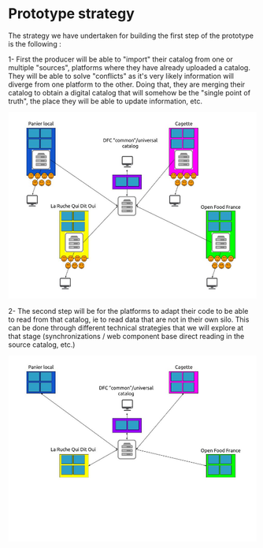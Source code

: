 # Prototype strategy

The strategy we have undertaken for building the first step of the prototype is the following :

1- First the producer will be able to "import" their catalog from one or multiple "sources", platforms where they have already uploaded a catalog. They will be able to solve "conflicts" as it's very likely information will diverge from one platform to the other. Doing that, they are merging their catalog to obtain a digital catalog that will somehow be the "single point of truth", the place they will be able to update information, etc.

![](../.gitbook/assets/copy-of-dfc-etape-1-english.jpg)

2- The second step will be for the platforms to adapt their code to be able to read from that catalog, ie to read data that are not in their own silo. This can be done through different technical strategies that we will explore at that stage \(synchronizations / web component base direct reading in the source catalog, etc.\)

![](../.gitbook/assets/copy-of-dfc-etape-2-english.jpg)

